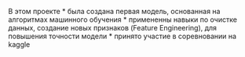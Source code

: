  В этом проекте 
	* была создана первая модель, основанная на алгоритмах  машинного обучения
	* примененны навыки по очистке данных, создание новых признаков (Feature Engineering), для повышения точности модели
	* принято участие в соревновании на kaggle

